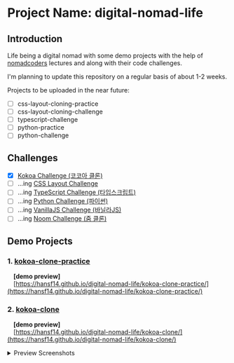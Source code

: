 
# Project Name: digital-nomad-life

## Introduction

Life being a digital nomad with some demo projects with the help of [nomadcoders](https://nomadcoders.co/) lectures and along with their code challenges.

I'm planning to update this repository on a regular basis of about 1-2 weeks.  

Projects to be uploaded in the near future:  

- [ ] css-layout-cloning-practice
- [ ] css-layout-cloning-challenge
- [ ] typescript-challenge
- [ ] python-practice
- [ ] python-challenge

## Challenges

- [x] [Kokoa Challenge (코코아 클론)](https://nomadcoders.co/kokoa-challenge)
- [ ] ...ing [CSS Layout Challenge](https://nomadcoders.co/css-layout-challenge)
- [ ] ...ing [TypeScript Challenge (타입스크립트)](https://nomadcoders.co/typescript-challenge)
- [ ] ...ing [Python Challenge (파이썬)](https://nomadcoders.co/python-challenge)
- [ ] ...ing [VanillaJS Challenge (바닐라JS)](https://nomadcoders.co/vanillajs-challenge)
- [ ] ...ing [Noom Challenge (줌 클론)](https://nomadcoders.co/noom-challenge)

## Demo Projects

### 1. [kokoa-clone-practice](https://hansf14.github.io/digital-nomad-life/kokoa-clone-practice/)

&emsp;**[demo preview]**  
&emsp;[https://hansf14.github.io/digital-nomad-life/kokoa-clone-practice/](https://hansf14.github.io/digital-nomad-life/kokoa-clone-practice/)

### 2. [kokoa-clone](https://hansf14.github.io/digital-nomad-life/kokoa-clone/)

&emsp;**[demo preview]**  
&emsp;[https://hansf14.github.io/digital-nomad-life/kokoa-clone/](https://hansf14.github.io/digital-nomad-life/kokoa-clone/)

<details>
  <summary>Preview Screenshots</summary>
  <ul>
    <li>
      <img width="300px" src="https://hansf14.github.io/digital-nomad-life/kokoa-clone/preview-screenshots/kokoa-clone-demo-image01.PNG" alt="preview-screenshot-01" />
    </li>
    <li>
      <img width="300px" src="https://hansf14.github.io/digital-nomad-life/kokoa-clone/preview-screenshots/kokoa-clone-demo-image02.PNG" alt="preview-screenshot-02" />
    </li>
    <li>
      <img width="300px" src="https://hansf14.github.io/digital-nomad-life/kokoa-clone/preview-screenshots/kokoa-clone-demo-image03.PNG" alt="preview-screenshot-03" />
    </li>
    <li>
      <img width="300px" src="https://hansf14.github.io/digital-nomad-life/kokoa-clone/preview-screenshots/kokoa-clone-demo-image04.PNG" alt="preview-screenshot-04" />
    </li>
    <li>
      <img width="300px" src="https://hansf14.github.io/digital-nomad-life/kokoa-clone/preview-screenshots/kokoa-clone-demo-image05.PNG" alt="preview-screenshot-05" />
    </li>        
    <li>
      <img width="300px" src="https://hansf14.github.io/digital-nomad-life/kokoa-clone/preview-screenshots/kokoa-clone-demo-image06.PNG" alt="preview-screenshot-06" />
    </li>
    <li>
      <img width="300px" src="https://hansf14.github.io/digital-nomad-life/kokoa-clone/preview-screenshots/kokoa-clone-demo-image07.PNG" alt="preview-screenshot-07" />
    </li>
    <li>
      <img width="300px" src="https://hansf14.github.io/digital-nomad-life/kokoa-clone/preview-screenshots/kokoa-clone-demo-image08.PNG" alt="preview-screenshot-08" />
    </li>
    <li>
      <img width="300px" src="https://hansf14.github.io/digital-nomad-life/kokoa-clone/preview-screenshots/kokoa-clone-demo-image09.PNG" alt="preview-screenshot-09" />
    </li>                
    <li>
      <img width="300px" src="https://hansf14.github.io/digital-nomad-life/kokoa-clone/preview-screenshots/kokoa-clone-demo-image10.PNG" alt="preview-screenshot-10" />
    </li>
    <li>
      <img width="300px" src="https://hansf14.github.io/digital-nomad-life/kokoa-clone/preview-screenshots/kokoa-clone-demo-image11.PNG" alt="preview-screenshot-11" />
    </li>
    <li>
      <img width="300px" src="https://hansf14.github.io/digital-nomad-life/kokoa-clone/preview-screenshots/kokoa-clone-demo-image12.PNG" alt="preview-screenshot-12" />
    </li>
    <li>
      <img width="300px" src="https://hansf14.github.io/digital-nomad-life/kokoa-clone/preview-screenshots/kokoa-clone-demo-image13.PNG" alt="preview-screenshot-13" />
    </li>
    <li>
      <img width="300px" src="https://hansf14.github.io/digital-nomad-life/kokoa-clone/preview-screenshots/kokoa-clone-demo-image14.PNG" alt="preview-screenshot-14" />
    </li>
    <li>
      <img width="300px" src="https://hansf14.github.io/digital-nomad-life/kokoa-clone/preview-screenshots/kokoa-clone-demo-image15.PNG" alt="preview-screenshot-15" />
    </li>
    <li>
      <img width="300px" src="https://hansf14.github.io/digital-nomad-life/kokoa-clone/preview-screenshots/kokoa-clone-demo-image16.PNG" alt="preview-screenshot-16" />
    </li>
  </ul>
</details>
